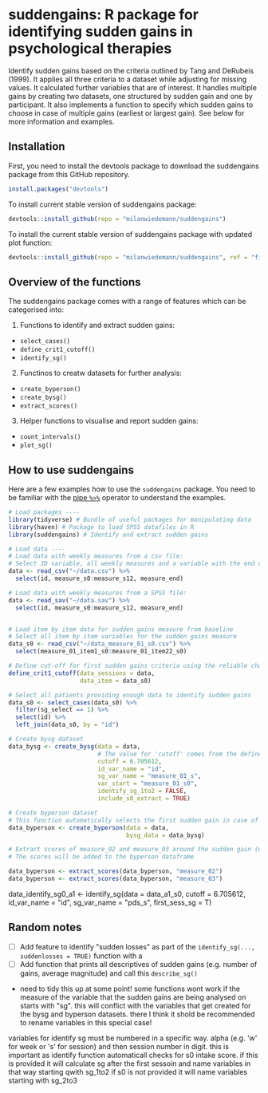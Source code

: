 # suddengains: R package for identifying sudden gains in psychological therapies

Identify sudden gains based on the criteria outlined by Tang and DeRubeis (1999). 
It applies all three criteria to a dataset while adjusting for missing values. 
It calculated further variables that are of interest. 
It handles multiple gains by creating two datasets, one structured by sudden gain and one by participant. 
It also implements a function to specify which sudden gains to choose in case of multiple gains (earliest or largest gain). 
See below for more information and examples.

## Installation

First, you need to install the devtools package to download the suddengains package from this GitHub repository.

```r
install.packages("devtools")
```


To install current stable version of suddengains package:

```r
devtools::install_github(repo = "milanwiedemann/suddengains")
```

To install the current stable version of suddengains package with updated plot function:

```r
devtools::install_github(repo = "milanwiedemann/suddengains", ref = "fix-plots")
```

## Overview of the functions

The suddengains package comes with a range of features which can be categorised into:

1. Functions to identify and extract sudden gains:
  - `select_cases()`
  - `define_crit1_cutoff()`
  - `identify_sg()`
  
2. Functinos to creatw datasets for further analysis:
  - `create_byperson()`
  - `create_bysg()`
  - `extract_scores()`

3. Helper functions to visualise and report sudden gains:
  - `count_intervals()`
  - `plot_sg()`

## How to use suddengains

Here are a few examples how to use the `suddengains` package.
You need to be familiar with the [pipe ` %>% `](https://magrittr.tidyverse.org/) operator to understand the examples.

```r
# Load packages ----
library(tidyverse) # Bundle of useful packages for manipulating data
library(haven) # Package to load SPSS datafiles in R
library(suddengains) # Identify and extract sudden gains

# Load data ----
# Load data with weekly measures from a csv file:
# Select ID variable, all weekly measures and a variable with the end of treatment scores
data <- read_csv("~/data.csv") %>% 
  select(id, measure_s0:measure_s12, measure_end) 

# Load data with weekly measures from a SPSS file:
data <- read_sav("~/data.sav") %>% 
  select(id, measure_s0:measure_s12, measure_end) 


# Load item by item data for sudden gains measure from baseline
# Select all item by item variables for the sudden gains measure
data_s0 <- read_csv("~/data_measure_01_s0.csv") %>% 
  select(measure_01_item1_s0:measure_01_item22_s0)
```

```r
# Define cut-off for first sudden gains criteria using the reliable change index
define_crit1_cutoff(data_sessions = data, 
                    data_item = data_s0)

# Select all patients providing enough data to identify sudden gains
data_s0 <- select_cases(data_s0) %>%
  filter(sg_select == 1) %>%
  select(id) %>%
  left_join(data_s0, by = "id")
```


```r
# Create bysg dataset
data_bysg <- create_bysg(data = data, 
                         # The value for 'cutoff' comes from the define_crit1_cutoff() function
                         cutoff = 6.705612,
                         id_var_name = "id", 
                         sg_var_name = "measure_01_s", 
                         var_start = "measure_01_s0",
                         identify_sg_1to2 = FALSE,
                         include_s0_extract = TRUE)

# Create byperson dataset
# This function automatically selects the first sudden gain in case of multiple sudden gains
data_byperson <- create_byperson(data = data, 
                                 bysg_data = data_bysg)
```



```r
# Extract scores of measure_02 and measure_03 around the sudden gain (measure_01)
# The scores will be added to the byperson dataframe

data_byperson <- extract_scores(data_byperson, "measure_02")
data_byperson <- extract_scores(data_byperson, "measure_03")
```


data_identify_sg0_a1 <- identify_sg(data = data_a1_s0, cutoff = 6.705612, id_var_name = "id", sg_var_name = "pds_s", first_sess_sg = T)


## Random notes

- [ ] Add feature to identify "sudden losses" as part of the `identify_sg(..., suddenlosses = TRUE)` function with a 
- [ ] Add function that prints all descriptives of sudden gains (e.g. number of gains, average magnitude) and call this `describe_sg()`

- need to tidy this up at some point!
some functions wont work if the measure of the variable that the sudden gains are being analysed on starts with "sg".
this will conflict with the variables that get created for the bysg and byperson datasets.
there I think it shold be recommended to rename variables in this special case!

variables for identify sg must be numbered in a specific way. alpha (e.g. 'w' for week or 's' for session) and then session number in digit.
this is important as identify function automaticall checks for s0 intake score. 
if this is provided it will calculate sg after the first sessoin and name variables in that way starting qwith sg_1to2
if s0 is not provided it will name variables starting with sg_2to3
